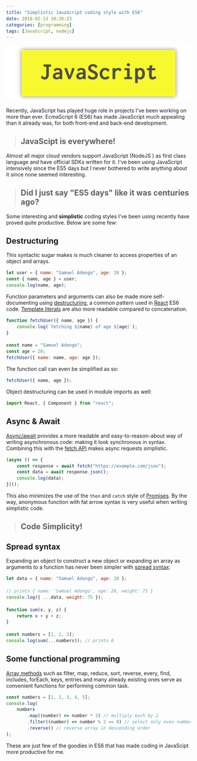 ```yaml
---
title: "Simplistic JavaScript coding style with ES6"
date: 2018-02-13 10:20:23
categories: [programming]
tags: [JavaScript, nodejs]
---
```


![JavaScript](/images/javascript.png)

Recently, JavaScript has played huge role in projects I've been working on more
than ever. EcmaScript 6 (ES6) has made JavaScript much appealing than it already
was, for both front-end and back-end development.

> ## JavaScipt is everywhere!

Almost all major cloud vendors support JavaScript (NodeJS ) as first class
language and have official SDKs written for it. I've been using JavaScript
intensively since the ES5 days but I never bothered to write anything about it
since none seemed interesting.

> ## Did I just say "ES5 days" like it was centuries ago?

Some interesting and **simplistic** coding styles I've been using recently have
proved quite productive. Below are some few:

## Destructuring

This syntactic sugar makes is much cleaner to access properties of an object and
arrays.

```js
let user = { name: "Samuel Adongo", age: 28 };
const { name, age } = user;
console.log(name, age);
```

Function parameters and arguments can also be made more self-documenting using
[destructuring](https://developer.mozilla.org/en-US/docs/Web/JavaScript/Reference/Operators/Destructuring_assignment),
a common pattern used in [React](https://reactjs.org/) ES6 code.
[Template literals](https://developer.mozilla.org/en-US/docs/Web/JavaScript/Reference/Template_literals)
are also more readable compared to concatenation.

```js
function fetchUser({ name, age }) {
    console.log(`fetching ${name} of age ${age}`);
}

const name = "Samuel Adongo";
const age = 28;
fetchUser({ name: name, age: age });
```

The function call can even be simplified as so:

```js
fetchUser({ name, age });
```

Object destructuring can be used in module imports as well:

```js
import React, { Component } from "react";
```

## Async & Await

[Async/await](https://developer.mozilla.org/en-US/docs/Web/JavaScript/Reference/Statements/async_function)
provides a more readable and easy-to-reason-about way of writing asynchronous
code: making it look synchronous in syntax. Combining this with the
[fetch API](https://developer.mozilla.org/en-US/docs/Web/API/Fetch_API/Using_Fetch)
makes async requests simplistic.

```js
(async () => {
    const response = await fetch("https://example.com/json");
    const data = await response.json();
    console.log(data);
})();
```

This also minimizes the use of the `then` and `catch` style of
[Promises](https://developer.mozilla.org/en-US/docs/Web/JavaScript/Guide/Using_promises).
By the way, anonymous function with fat arrow syntax is very useful when writing
simplistic code.

> ## Code Simplicity!

## Spread syntax

Expanding an object to construct a new object or expanding an array as arguments
to a function has never been simpler with
[spread syntax](https://developer.mozilla.org/en-US/docs/Web/JavaScript/Reference/Operators/Spread_syntax):

```js
let data = { name: "Samuel Adongo", age: 28 };

// prints { name: 'Samuel Adongo', age: 28, weight: 75 }
console.log({ ...data, weight: 75 });

function sum(x, y, z) {
    return x + y + z;
}

const numbers = [1, 2, 3];
console.log(sum(...numbers)); // prints 6
```

## Some functional programming

[Array methods](https://developer.mozilla.org/en-US/docs/Web/JavaScript/Reference/Global_Objects/Array)
such as filter, map, reduce, sort, reverse, every, find, includes, forEach,
keys, entries and many already existing ones serve as convenient functions for
performing common task.

```js
const numbers = [1, 2, 3, 4, 5];
console.log(
    numbers
        .map((number) => number * 2) // multiply each by 2
        .filter((number) => number % 2 == 0) // select only even numbers
        .reverse() // reverse array in descending order
);
```

These are just few of the goodies in ES6 that has made coding in JavaScipt more
productive for me.
